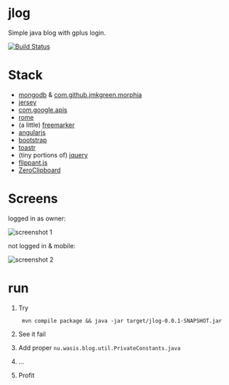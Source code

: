 jlog
====

Simple java blog with gplus login.

[![Build Status](http://build.wasis.nu/jenkins/buildStatus/icon?job=jlog_continuous_deploy)](http://build.wasis.nu/jenkins/job/jlog_continuous_deploy/)

Stack
=====
 - [mongodb](http://www.mongodb.org/) & [com.github.jmkgreen.morphia](https://github.com/jmkgreen/morphia)
 - [jersey](https://jersey.java.net/)
 - [com.google.apis](https://code.google.com/p/google-api-java-client/wiki/APIs)
 - [rome](https://rometools.jira.com/secure/Dashboard.jspa)
 - (a little) [freemarker](http://freemarker.sourceforge.net/)
 - [angularjs](http://angularjs.org/)
 - [bootstrap](http://twitter.github.io/bootstrap/)
 - [toastr](https://github.com/CodeSeven/toastr)
 - (tiny portions of) [jquery](http://jquery.com/)
 - [flippant.js](https://github.com/mintchaos/flippant.js)
 - [ZeroClipboard](https://github.com/zeroclipboard/zeroclipboard)

Screens
=======
logged in as owner:

![screenshot 1](https://raw.github.com/sne11ius/jlog/master/screenshot001.png)

not logged in & mobile:

![screenshot 2](https://raw.github.com/sne11ius/jlog/master/screenshot002.png)

run
===
1. Try

        mvn compile package && java -jar target/jlog-0.0.1-SNAPSHOT.jar
2. See it fail
3. Add proper `nu.wasis.blog.util.PrivateConstants.java`
4. ...
5. Profit
